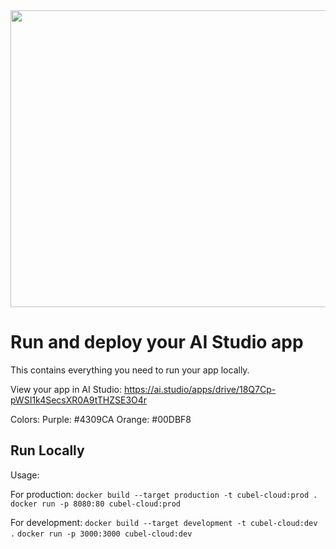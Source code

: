 <div align="center">
<img width="1200" height="475" alt="GHBanner" src="https://github.com/user-attachments/assets/0aa67016-6eaf-458a-adb2-6e31a0763ed6" />
</div>

# Run and deploy your AI Studio app

This contains everything you need to run your app locally.

View your app in AI Studio: https://ai.studio/apps/drive/18Q7Cp-pWSI1k4SecsXR0A9tTHZSE3O4r

Colors:
Purple: #4309CA
Orange: #00DBF8

## Run Locally

Usage:

For production:
`docker build --target production -t cubel-cloud:prod .`
`docker run -p 8080:80 cubel-cloud:prod`

For development:
`docker build --target development -t cubel-cloud:dev .`
`docker run -p 3000:3000 cubel-cloud:dev`

